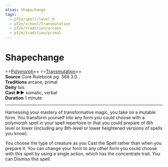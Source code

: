 ```yaml
---
alias: Shapechange
tags:
  - pf2e/spell/level_9
  - pf2e/school/transmutation
  - pf2e/tradition/arcane
  - pf2e/tradition/primal
---
```


# Shapechange

==[Polymorph](Polymorph.md)== ==[Transmutation](Transmutation.md)==  
__Source__ Core Rulebook pg. 368 3.0  
**Traditions** arcane, primal  
**Deity** Isis  
**Cast** ►► somatic, verbal  
**Duration** 1 minute

---

Harnessing your mastery of transformative magic, you take on a mutable form. You transform yourself into any form you could choose with a polymorph spell in your spell repertoire or that you could prepare of 8th level or lower (including any 8th-level or lower heightened versions of spells you know).

You choose the type of creature as you Cast the Spell rather than when you prepare it. You can change your form to any other form you could choose with this spell by using a single action, which has the concentrate trait. You can Dismiss this spell.
